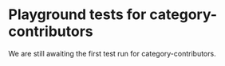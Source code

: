 # Playground tests for category-contributors
We are still awaiting the first test run for category-contributors.
